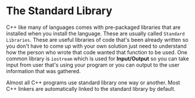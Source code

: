 # The Standard Library

C++ like many of languages comes with pre-packaged libraries that are installed when you install the language. These are usually called `Standard Libraries`. These are useful libraries of code that's been already written so you don't have to come up with your own solution just need to understand how the person who wrote that code wanted that function to be used. One common library is `iostream` which is used for **Input/Output** so you can take input from user that's using your program or you can output to the user information that was gathered.

Almost all C++ programs use standard library one way or another. Most C++ linkers are automatically linked to the standard library by default.
